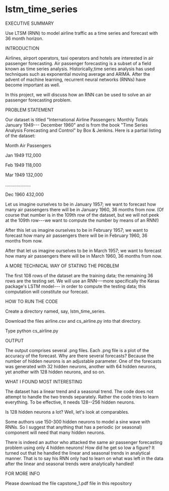# lstm_time_series

EXECUTIVE SUMMARY

Use LTSM (RNN) to model airline traffic as a time series and forecast with 36 month horizon.


INTRODUCTION

Airlines, airport operators, taxi operators and hotels are interested in air passenger
forecasting.
Air passenger forecasting is a subset of a field known as time series analysis.
Historically,time series analysis has used techniques such as exponential moving
average and ARIMA.
After the advent of machine learning, recurrent neural networks (RNNs) have become
important as well.

In this project, we will discuss how an RNN can be used to solve an air passenger
forecasting problem.

PROBLEM STATEMENT

Our dataset is titled "International Airline Passengers: Monthly Totals January 1949---
December 1960" and is from the book "Time Series Analysis Forecasting and Control" by
Box & Jenkins.  Here is a partial listing of the dataset:

  Month       Air Passengers
  
  Jan 1949    112,000
  
  Feb 1949    118,000
  
  Mar 1949    132,000
  
  ....................
  
  Dec 1960    432,000
  
Let us imagine ourselves to be in January 1957; we want to forecast how many
air passengers there will be in January 1960, 36 months from now.
(Of course that number is in the 109th row of the dataset, but we will not peek at the
109th row---we want to compute the number by means of an RNN!)

After this let us imagine ourselves to be in February 1957; we want to forecast
how many air passengers there will be in February 1960, 36 months from now.

After that let us imagine ourselves to be in March 1957; we want to forecast
how many air passengers there will be in March 1960, 36 months from now.

A MORE TECHNICAL WAY OF STATING THE PROBLEM

The first 108 rows of the dataset are the training data; the remaining 36 rows are the
testing set.  We will use an RNN---more specifically the Keras package's LSTM model---
in order to compute the testing data; this computation will constitute our forecast.

HOW TO RUN THE CODE

Create a directory named, say, lstm_time_series.

Download the files airline.csv and cs_airline.py into that directory.

Type python cs_airline.py

OUTPUT

The output comprises several .png files.  Each .png file is a plot of the accuracy of
the forecast.  Why are there several forecasts?  Because the number of hidden neurons is
an adjustable parameter.  One of the forecasts was generated with 32 hidden neurons,
another with 64 hidden neurons, yet another with 128 hidden neurons, and so on.

WHAT I FOUND MOST INTERESTING

The dataset has a linear trend and a seasonal trend.  The code does not attempt to handle
the two trends separately.  Rather the code tries to learn everything.  To be effective, it
needs 128--256 hidden neurons.

Is 128 hidden neurons a lot?  Well, let's look at comparables.

Some authors use 150-300 hidden neurons to model a sine wave with RNNs.  So I suggest that
anything that has a periodic (or seasonal) component will need that many hidden neurons.

There is indeed an author who attacked the same air passenger forecasting problem using
only 4 hidden neurons!  How did he get so low a figure? It turned out that he handled the
linear and seasonal trends in analytical manner.  That is to say his RNN only had to learn
on what was left in the data after the linear and seasonal trends were analytically handled!

FOR MORE INFO

Please download the file capstone_1.pdf file in this repository
